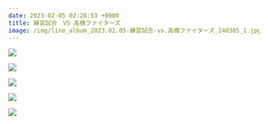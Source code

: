 ```yaml
---
date: 2023-02-05 02:28:53 +0000
title: 練習試合　VS 高橋ファイターズ
image: /img/line_album_2023.02.05-練習試合-vs.高橋ファイターズ_240305_1.jpg
---
```

![](/img/line_album_2023.02.05-練習試合-vs.高橋ファイターズ_240305_2.jpg)

![](/img/line_album_2023.02.05-練習試合-vs.高橋ファイターズ_240305_3.jpg)

![](/img/line_album_2023.02.05-練習試合-vs.高橋ファイターズ_240305_4.jpg)

![](/img/line_album_2023.02.05-練習試合-vs.高橋ファイターズ_240305_5.jpg)

![](/img/line_album_2023.02.05-練習試合-vs.高橋ファイターズ_240305_6.jpg)
